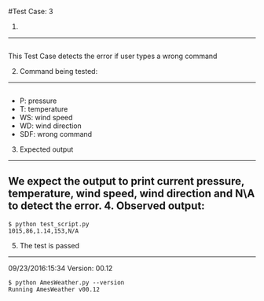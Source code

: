 #Test Case: 3

1.
-----------------------------------------
```os.system('python AmesWeather.py P T WS WD SDF')
```
This Test Case detects the error if user types a wrong command

2. Command being tested:
---------------------------------------
``` 'P T WS WD SDF'
```
  * P: pressure
  * T: temperature
  * WS: wind speed
  * WD: wind direction
  * SDF: wrong command

3. Expected output
---------------------------------
We expect the output to print current pressure, temperature, wind speed, wind direction and N\A to detect the error.
4. Observed output:
-----------------------------------
```
$ python test_script.py
1015,86,1.14,153,N/A
```

5. The test is passed
------------------------------------
09/23/2016:15:34
Version: 00.12
```
$ python AmesWeather.py --version
Running AmesWeather v00.12
```
